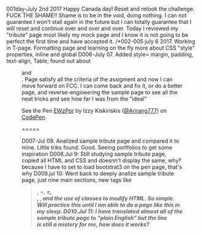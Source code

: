 001day-July 2nd 2017 Happy Canada day! Reset and retook the challenge.   FUCK THE SHAME!!  Shame is to be in the void, doing nothing.  I can not guarantee I won't stall again in the future but I can totally guarantee that I will reset and continue over and over and over.  Today I reviewed my "tribute" page most likely my mock page and I know it is not going to be perfect the first time and have accepted it.
/*002-005 july 6 2017.  Working in T-page.  Formatting page and learning on the fly more about CSS "style" properties, inline and global
D006-July 07.  Added style= margin, padding, text-align, Table, found out about <figure> and <figcaption>.  Page satisfy all the criteria of the assigment and now I can move forward on FCC.  I can come back and fix it, or do a better page, and reverse-engineering the sample page to see all the neat tricks and see how far I was from the "ideal" <p data-height="265" data-theme-id="0" data-slug-hash="EWzPpr" data-default-tab="html,result" data-user="Arirang777" data-embed-version="2" data-pen-title="EWzPpr" class="codepen">See the Pen <a href="https://codepen.io/Arirang777/pen/EWzPpr/">EWzPpr</a> by Izzy Kiskiriskis (<a href="https://codepen.io/Arirang777">@Arirang777</a>) on <a href="https://codepen.io">CodePen</a>.</p>
<script async src="https://production-assets.codepen.io/assets/embed/ei.js"></script>=====
D007-Jul 08.  Analized sample tribute page and compared it to mine.  Little triks found. Good.   Seeing portfolios to get some inspiration
D008.Jul 9:  Still studying sample tribute page, copied all HTML and CSS and doesnn't display the same, why? because I have to set to load bootstrat3 on the pen page, that's why
D009.jul 10: Went back to deeply analize sample tribute page, just nine main sections, new tags like <blockquote>, <em>=<i>, <strong>=<b>, <footer>, <cite>, and the use of classes to modify HTML.  So simple.  Will practice this until I am able to do a page like this in my sleep.
D010.Jul 11: I have translated almost all of the sample tribute page to "plain English" but the line <div class="col-xs-12 col-sm-10 col-sm-offset-1 col-md-8 col-md-offset-2"> is still a mistery for me, how does it works?

